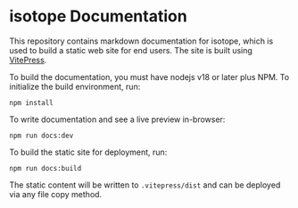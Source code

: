 # isotope Documentation

This repository contains markdown documentation for isotope, which is used to build a static web
site for end users. The site is built using [VitePress](https://vitepress.dev).

To build the documentation, you must have nodejs v18 or later plus NPM. To initialize the build
environment, run:

```npm install```

To write documentation and see a live preview in-browser:

```npm run docs:dev```

To build the static site for deployment, run:

```npm run docs:build```

The static content will be written to `.vitepress/dist` and can be deployed via any file copy method.
